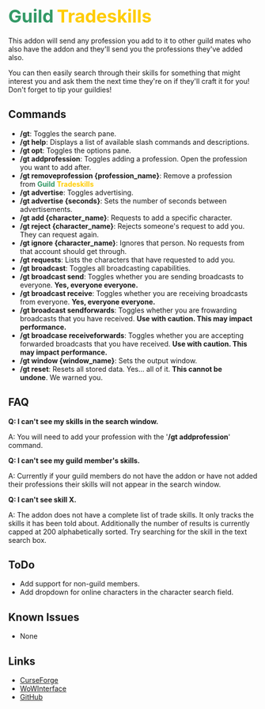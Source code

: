 <p><h1><span style="font-size: 36px; color: #339966;"><strong>Guild</strong></span>&nbsp;<span style="font-size: 36px; color: #ffcc00;"><strong>Tradeskills</strong></span></h1></p>
<p><span style="font-size: 14px;">This addon will send any profession you add to it to other guild mates who also have the addon and they'll send you the professions they've added also.</span></p>
<p><span style="font-size: 14px;">You can then easily search through their skills for something that might interest you and ask them the next time they're on if they'll craft it for you! Don't forget to tip your guildies!</span></p>
<h2>Commands</h2>
<ul>
	<li><strong>/gt</strong>: Toggles the search pane.</li>
	<li><strong>/gt help</strong>: Displays a list of available slash commands and descriptions.</li>
	<li><strong>/gt opt</strong>: Toggles the options pane.</li>
	<li><strong>/gt addprofession</strong>: Toggles adding a profession. Open the profession you want to add after.</li>
	<li><strong>/gt removeprofession {profession_name}</strong>: Remove a profession from&nbsp;<strong><span style="color: #339966;">Guild</span></strong>&nbsp;<strong><span style="color: #ffcc00;">Tradeskills</span></strong></li>
	<li><strong>/gt advertise</strong>: Toggles advertising.</li>
	<li><strong>/gt advertise {seconds}</strong>: Sets the number of seconds between advertisements.</li>
	<li><strong>/gt add {character_name}</strong>: Requests to add a specific character.</li>
	<li><strong>/gt reject {character_name}</strong>: Rejects someone's request to add you. They can request again.</li>
	<li><strong>/gt ignore {character_name}</strong>: Ignores that person. No requests from that account should get through.</li>
	<li><strong>/gt requests</strong>: Lists the characters that have requested to add you.</li>
	<li><strong>/gt broadcast</strong>: Toggles all broadcasting capabilities.</li>
	<li><strong>/gt broadcast send</strong>: Toggles whether you are sending broadcasts to everyone. <strong>Yes, everyone everyone.</strong></li>
	<li><strong>/gt broadcast receive</strong>: Toggles whether you are receiving broadcasts from everyone. <strong>Yes, everyone everyone.</strong></li>
	<li><strong>/gt broadcast sendforwards</strong>: Toggles whether you are frowarding broadcasts that you have received. <strong>Use with caution. This may impact performance.</strong></li>
	<li><strong>/gt broadcase receiveforwards</strong>: Toggles whether you are accepting forwarded broadcasts that you have received. <strong>Use with caution. This may impact performance.</strong>
	<li><strong>/gt window {window_name}</strong>: Sets the output window.</li>
	<li><strong>/gt reset</strong>: Resets all stored data. Yes... all of it.&nbsp;<strong>This cannot be undone</strong>.&nbsp;We warned you.</li>
</ul>
<h2>FAQ</h2>
<p><strong>Q: I can't see my skills in the search window.</strong></p>
<p>A: You will need to add your profession with the '<strong>/gt addprofession</strong>' command.</p>
<p><strong>Q: I can't see my guild member's skills.</strong></p>
<p>A: Currently if your guild members do not have the addon or have not added their professions their skills will not appear in the search window.</p>
<p><strong>Q: I can't see skill X.</strong></p>
<p>A: The addon does not have a complete list of trade skills. It only tracks the skills it has been told about. Additionally the number of results is currently capped at 200 alphabetically sorted. Try searching for the skill in the text search box.</p>
<h2>ToDo</h2>
<ul>
	<li>Add support for non-guild members.</li>
	<li>Add dropdown for online characters in the character search field.</li>
</ul>
<h2>Known Issues</h2>
<ul>
	<li>None</li>
</ul>
<h2>Links</h2>
<ul>
	<li><a href="https://www.curseforge.com/wow/addons/guild-tradeskills" target="_blank">CurseForge</a></li>
	<li><a href="https://www.wowinterface.com/downloads/info25573-GuildTradeskills.html" target="_blank">WoWInterface</a></li>
	<li><a href="https://github.com/Chalos-Atiesh/GuildTradeskills" target="_blank">GitHub</a></li>
</ul>
